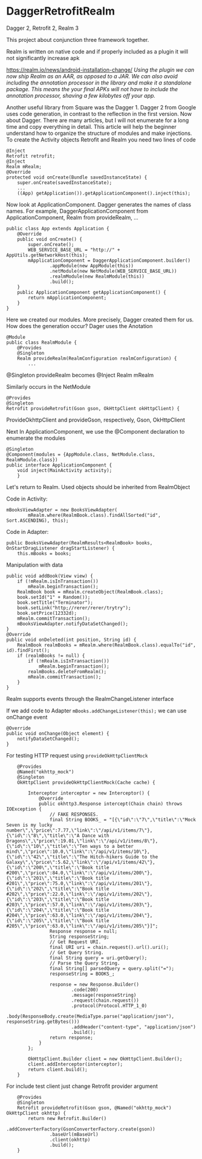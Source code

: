 # DaggerRetrofitRealm
Dagger 2, Retrofit 2, Realm 3

This project about conjunction three framework together.

Realm is written on native code and if properly included as a plugin it will not significantly increase apk

https://realm.io/news/android-installation-change/
*Using the plugin we can now ship Realm as an AAR, as opposed to a JAR. We can also avoid including the annotation processor in the library and make it a standalone package. This means the your final APKs will not have to include the annotation processor, shaving a few kilobytes off your app.*

Another useful library from Square was the Dagger 1. Dagger 2 from Google uses code generation, in contrast to the reflection in the first version.
Now about Dagger. There are many articles, but I will not enumerate for a long time and copy everything in detail. This article will help the beginner understand how to organize the structure of modules and make injections.
To create the Activity objects Retrofit and Realm you need two lines of code

```
@Inject
Retrofit retrofit;
@Inject
Realm mRealm;
@Override
protected void onCreate(Bundle savedInstanceState) {
    super.onCreate(savedInstanceState);
	...
	((App) getApplication()).getApplicationComponent().inject(this);
  ```

Now look at ApplicationComponent. Dagger generates the names of class names. For example, DaggerApplicationComponent from ApplicationComponent, Realm from provideRealm, ...
  
```
public class App extends Application {
    @Override
    public void onCreate() {
        super.onCreate();
        WEB_SERVICE_BASE_URL = "http://" + AppUtils.getNetworkHost(this);
        mApplicationComponent = DaggerApplicationComponent.builder()
                .appModule(new AppModule(this))
                .netModule(new NetModule(WEB_SERVICE_BASE_URL))
                .realmModule(new RealmModule(this))
                .build();
    }
    public ApplicationComponent getApplicationComponent() {
        return mApplicationComponent;
    }
}
```
Here we created our modules. More precisely, Dagger created them for us. How does the generation occur?
Dager uses the Anotation

```
@Module
public class RealmModule {
    @Provides
    @Singleton
    Realm provideRealm(RealmConfiguration realmConfiguration) {
		...

```

@Singleton provideRealm becomes @Inject Realm mRealm

Similarly occurs in the NetModule

```
@Provides
@Singleton
Retrofit provideRetrofit(Gson gson, OkHttpClient okHttpClient) {
```
ProvideOkhttpClient and provideGson, respectively, Gson, OkHttpClient

Next In ApplicationComponent, we use the @Component declaration to enumerate the modules

```
@Singleton
@Component(modules = {AppModule.class, NetModule.class, RealmModule.class})
public interface ApplicationComponent {
    void inject(MainActivity activity);
	}
```
Let's return to Realm. Used objects should be inherited from RealmObject

Code in Activity:
```
mBooksViewAdapter = new BooksViewAdapter(
        mRealm.where(RealmBook.class).findAllSorted("id", Sort.ASCENDING), this);
```
Code in Adapter:
```
public BooksViewAdapter(RealmResults<RealmBook> books, OnStartDragListener dragStartListener) {
    this.mBooks = books;
```
Manipulation with data
```
public void addBook(View view) {
    if (!mRealm.isInTransaction())
        mRealm.beginTransaction();
    RealmBook book = mRealm.createObject(RealmBook.class);
    book.setId("1" + Random());
    book.setTitle("Terminator");
    book.setLink("http;//rerer/rerer/trytry");
    book.setPrice(12332d);
    mRealm.commitTransaction();
    mBooksViewAdapter.notifyDataSetChanged();
}
@Override
public void onDeleted(int position, String id) {
    RealmBook realmBooks = mRealm.where(RealmBook.class).equalTo("id", id).findFirst();
    if (realmBooks != null) {
        if (!mRealm.isInTransaction())
            mRealm.beginTransaction();
        realmBooks.deleteFromRealm();
        mRealm.commitTransaction();
    }
}
```
Realm supports events through the RealmChangeListener interface

If we add code to Adapter ```mBooks.addChangeListener(this);``` we can use onChange event
```
@Override
public void onChange(Object element) {
    notifyDataSetChanged();
}
```

For testing HTTP request using ```provideOkHttpClientMock```
```
    @Provides
    @Named("okhttp_mock")
    @Singleton
    OkHttpClient provideOkHttpClientMock(Cache cache) {

        Interceptor interceptor = new Interceptor() {
            @Override
            public okhttp3.Response intercept(Chain chain) throws IOException {
                // FAKE RESPONSES.
                final String BOOKS_ = "[{\"id\":\"7\",\"title\":\"Mock Seven is my lucky number\",\"price\":7.77,\"link\":\"/api/v1/items/7\"},{\"id\":\"8\",\"title\":\"A Dance with Dragons\",\"price\":19.01,\"link\":\"/api/v1/items/8\"},{\"id\":\"10\",\"title\":\"Ten ways to a better mind\",\"price\":10.0,\"link\":\"/api/v1/items/10\"},{\"id\":\"42\",\"title\":\"The Hitch-hikers Guide to the Galaxy\",\"price\":5.62,\"link\":\"/api/v1/items/42\"},{\"id\":\"200\",\"title\":\"Book title #200\",\"price\":84.0,\"link\":\"/api/v1/items/200\"},{\"id\":\"201\",\"title\":\"Book title #201\",\"price\":75.0,\"link\":\"/api/v1/items/201\"},{\"id\":\"202\",\"title\":\"Book title #202\",\"price\":22.0,\"link\":\"/api/v1/items/202\"},{\"id\":\"203\",\"title\":\"Book title #203\",\"price\":57.0,\"link\":\"/api/v1/items/203\"},{\"id\":\"204\",\"title\":\"Book title #204\",\"price\":63.0,\"link\":\"/api/v1/items/204\"},{\"id\":\"205\",\"title\":\"Book title #205\",\"price\":63.0,\"link\":\"/api/v1/items/205\"}]";
                Response response = null;
                String responseString;
                // Get Request URI.
                final URI uri = chain.request().url().uri();
                // Get Query String.
                final String query = uri.getQuery();
                // Parse the Query String.
                final String[] parsedQuery = query.split("=");
                responseString = BOOKS_;

                response = new Response.Builder()
                        .code(200)
                        .message(responseString)
                        .request(chain.request())
                        .protocol(Protocol.HTTP_1_0)
                        .body(ResponseBody.create(MediaType.parse("application/json"), responseString.getBytes()))
                        .addHeader("content-type", "application/json")
                        .build();
                return response;
            }
        };

        OkHttpClient.Builder client = new OkHttpClient.Builder();
        client.addInterceptor(interceptor);
        return client.build();
    }
```

For include test client just change Retrofit provider argument
```
    @Provides
    @Singleton
    Retrofit provideRetrofit(Gson gson, @Named("okhttp_mock") OkHttpClient okhttp) {
        return new Retrofit.Builder()
                .addConverterFactory(GsonConverterFactory.create(gson))
                .baseUrl(mBaseUrl)
                .client(okhttp)
                .build();
    }
```

